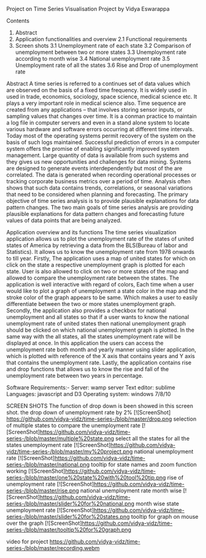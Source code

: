 Project on
Time Series Visualisation
Project by
Vidya Eswarappa

Contents
1. Abstract
2. Application functionalities and overview
       2.1 Functional requirements
3. Screen shots
       3.1  Unemployment rate of each state
       3.2  Comparison of unemployment between two or more states
       3.3  Unemployment rate according to month wise
       3.4  National unemployment rate
       3.5  Unemployment rate of all the states
       3.6  Rise and Drop of unemployment rate


Abstract
A time series is referred to a continues set of data values which are observed on the basis of a fixed time frequency. It is widely used in used in trade, economics, sociology, space science, medical science etc. It plays a very important role in medical science also. Time sequence are created from any applications – that involves storing sensor inputs, or sampling values that changes over time. It is a conman practice to maintain a log file in computer servers and even in a stand alone system to locate various hardware and software errors occurring at different time intervals. Today most of the operating systems permit recovery of the system on the basis of such logs maintained. Successful prediction of errors in a computer system offers the promise of enabling significantly improved system management. 
Large quantity of data is available from such systems and they gives us new opportunities and challenges for data mining. Systems are designed to generate events interdependently but most of the are correlated. The data is generated when recording operational processes or tracking corporate business metrics over a period of time. Analysis often shows that such data contains trends, correlations, or seasonal variations that need to be considered when planning and forecasting. The primary objective of time series analysis is to provide plausible explanations for data pattern changes. The two main goals of time series analysis are providing plausible explanations for data pattern changes and forecasting future values of data points that are being analyzed.

 Application overview and its functions
 The time series visualization application allows us to plot the unemployment rate of the states  of united states of America by retrieving a data from the BLS(Bureau of labor and Statistics). It allows us to know the unemployment rate from 1978 onwards to till year.
Firstly, The application uses a map of united states for which on click on the state a respective unemployment graph is plotted for each state. User is also allowed to click on two or more states of the map and allowed to compare the unemployment rate between the states. 
The application is well interactive with regard of colors, Each time when a user would like to plot a graph of unemployment  a state color in the map and the stroke color of the graph appears to be same. Which makes a user to easily differentiate between the two or more states unemployment graph.
Secondly, the application also provides a checkbox for national unemployment and all states so that if a user wants to know the national unemployment rate of united states then national unemployment graph should be clicked on which national unemployment graph is plotted. In the same way with the all states, all the states unemployment rate will be displayed at once.
In this application the users can access the unemployment rate both month and yearly manner using slider application, which is plotted with reference of the X axis that contains years and Y axis that contains the unemployment rate.
Lastly, the application contains rise and drop functions that allows us to know the rise and fall of the unemployment rate between two years in percentage.

Software Requirements:-
Server:  wamp server
Text editor: sublime
Languages: javascript and D3
Operating system: windows 7/8/10



SCREEN SHOTS
The function of drop down is been showed in this screen shot. the drop down of unemployment rate by 2%
[![ScreenShot] https://github.com/vidya-vidz/time-series-/blob/master/drop.png
selection of multiple states to compare the unemployment rate
[![ScreenShot]https://github.com/vidya-vidz/time-series-/blob/master/multiple%20state.png
select all the states for all the states unemployment rate
[![ScreenShot]https://github.com/vidya-vidz/time-series-/blob/master/my%20project.png
national unemployment rate
[![ScreenShot]https://github.com/vidya-vidz/time-series-/blob/master/national.png
tooltip for state names and zoom function working
[![ScreenShot]https://github.com/vidya-vidz/time-series-/blob/master/one%20state%20with%20tool%20tip.png
rise of unemployment rate
[![ScreenShot]https://github.com/vidya-vidz/time-series-/blob/master/rise.png
national unemployment rate month wise
[![ScreenShot]https://github.com/vidya-vidz/time-series-/blob/master/slider%20for%20national.png
month wise state unemployment rate
[![ScreenShot]https://github.com/vidya-vidz/time-series-/blob/master/slider%20for%20states.png
tooltip for graph on mouse over the graph
[![ScreenShot]https://github.com/vidya-vidz/time-series-/blob/master/tooltip%20for%20graph.png

video for project
https://github.com/vidya-vidz/time-series-/blob/master/recording.webm

